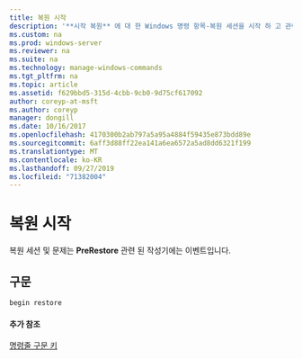 ```yaml
---
title: 복원 시작
description: '**시작 복원** 에 대 한 Windows 명령 항목-복원 세션을 시작 하 고 관련 기록기에 **PreRestore** 이벤트를 발급 합니다.'
ms.custom: na
ms.prod: windows-server
ms.reviewer: na
ms.suite: na
ms.technology: manage-windows-commands
ms.tgt_pltfrm: na
ms.topic: article
ms.assetid: f629bbd5-315d-4cbb-9cb0-9d75cf617092
author: coreyp-at-msft
ms.author: coreyp
manager: dongill
ms.date: 10/16/2017
ms.openlocfilehash: 4170300b2ab797a5a95a4884f59435e873bdd89e
ms.sourcegitcommit: 6aff3d88ff22ea141a6ea6572a5ad8dd6321f199
ms.translationtype: MT
ms.contentlocale: ko-KR
ms.lasthandoff: 09/27/2019
ms.locfileid: "71382004"
---
```

# <a name="begin-restore"></a>복원 시작



복원 세션 및 문제는 **PreRestore** 관련 된 작성기에는 이벤트입니다.

## <a name="syntax"></a>구문

```
begin restore
```

#### <a name="additional-references"></a>추가 참조

[명령줄 구문 키](command-line-syntax-key.md)